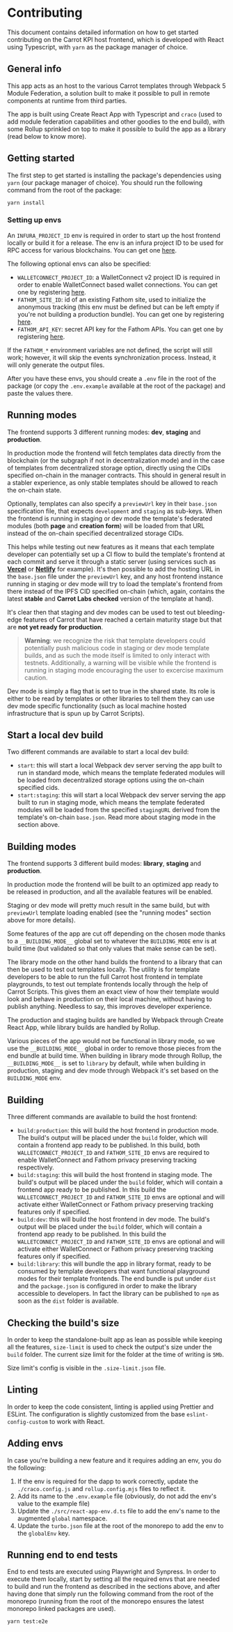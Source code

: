 # Contributing

This document contains detailed information on how to get started contributing
on the Carrot KPI host frontend, which is developed with React using Typescript,
with `yarn` as the package manager of choice.

## General info

This app acts as an host to the various Carrot templates through Webpack 5
Module Federation, a solution built to make it possible to pull in remote
components at runtime from third parties.

The app is built using Create React App with Typescript and `craco` (used to add
module federation capabilities and other goodies to the end build), with some
Rollup sprinkled on top to make it possible to build the app as a library (read
below to know more).

## Getting started

The first step to get started is installing the package's dependencies using
`yarn` (our package manager of choice). You should run the following command
from the root of the package:

```
yarn install
```

### Setting up envs

An `INFURA_PROJECT_ID` env is required in order to start up the host frontend
locally or build it for a release. The env is an infura project ID to be used
for RPC access for various blockchains. You can get one
[here](https://www.infura.io/).

The following optional envs can also be specified:

- `WALLETCONNECT_PROJECT_ID`: a WalletConnect v2 project ID is required in order
  to enable WalletConnect based wallet connections. You can get one by
  registering [here](https://cloud.walletconnect.com).
- `FATHOM_SITE_ID`: id of an existing Fathom site, used to initialize the
  anonymous tracking (this env must be defined but can be left empty if you're
  not building a production bundle). You can get one by registering
  [here](https://app.usefathom.com).
- `FATHOM_API_KEY`: secret API key for the Fathom APIs. You can get one by
  registering [here](https://app.usefathom.com).

If the `FATHOM_*` environment variables are not defined, the script will still
work; however, it will skip the events synchronization process. Instead, it will
only generate the output files.

After you have these envs, you should create a `.env` file in the root of the
package (or copy the `.env.example` available at the root of the package) and
paste the values there.

## Running modes

The frontend supports 3 different running modes: **dev**, **staging** and
**production**.

In production mode the frontend will fetch templates data directly from the
blockchain (or the subgraph if not in decentralization mode) and in the case of
templates from decentralized storage option, directly using the CIDs specified
on-chain in the manager contracts. This should in general result in a stabler
experience, as only stable templates should be allowed to reach the on-chain
state.

Optionally, templates can also specify a `previewUrl` key in their `base.json`
specification file, that expects `development` and `staging` as sub-keys. When
the frontend is running in staging or dev mode the template's federated modules
(both **page** and **creation form**) will be loaded from that URL instead of
the on-chain specified decentralized storage CIDs.

This helps while testing out new features as it means that each template
developer can potentially set up a CI flow to build the template's frontend at
each commit and serve it through a static server (using services such as
[**Vercel**](https://vercel.com/carrot-kpi) or
[**Netlify**](https://www.netlify.com/) for example). It's then possible to add
the hosting URL in the `base.json` file under the `previewUrl` key, and any host
frontend instance running in staging or dev mode will try to load the template's
frontend from there instead of the IPFS CID specified on-chain (which, again,
contains the latest **stable** and **Carrot Labs checked** version of the
template at hand).

It's clear then that staging and dev modes can be used to test out bleeding-edge
features of Carrot that have reached a certain maturity stage but that are **not
yet ready for production**.

> **Warning**: we recognize the risk that template developers could potentially
> push malicious code in staging or dev mode template builds, and as such the
> mode itself is limited to only interact with testnets. Additionally, a warning
> will be visible while the frontend is running in staging mode encouraging the
> user to excercise maximum caution.

Dev mode is simply a flag that is set to true in the shared state. Its role is
either to be read by templates or other libraries to tell them they can use dev
mode specific functionality (such as local machine hosted infrastructure that is
spun up by Carrot Scripts).

## Start a local dev build

Two different commands are available to start a local dev build:

- `start`: this will start a local Webpack dev server serving the app built to
  run in standard mode, which means the template federated modules will be
  loaded from decentralized storage options using the on-chain specified cids.
- `start:staging`: this will start a local Webpack dev server serving the app
  built to run in staging mode, which means the template federated modules will
  be loaded from the specified `stagingURL` derived from the template's on-chain
  `base.json`. Read more about staging mode in the section above.

## Building modes

The frontend supports 3 different build modes: **library**, **staging** and
**production**.

In production mode the frontend will be built to an optimized app ready to be
released in production, and all the available features will be enabled.

Staging or dev mode will pretty much result in the same build, but with
`previewUrl` template loading enabled (see the "running modes" section above for
more details).

Some features of the app are cut off depending on the chosen mode thanks to a
`__BUILDING_MODE__` global set to whatever the `BUILDING_MODE` env is at build
time (but validated so that only values that make sense can be set).

The library mode on the other hand builds the frontend to a library that can
then be used to test out templates locally. The utility is for template
developers to be able to run the full Carrot host frontend in template
playgrounds, to test out template frontends locally through the help of Carrot
Scripts. This gives them an exact view of how their template would look and
behave in production on their local machine, without having to publish anything.
Needless to say, this improves developer experience.

The production and staging builds are handled by Webpack through Create React
App, while library builds are handled by Rollup.

Various pieces of the app would not be functional in library mode, so we use the
`__BUILDING_MODE__` global in order to remove those pieces from the end bundle
at build time. When building in library mode through Rollup, the
`__BUILDING_MODE__` is set to `library` by default, while when building in
production, staging and dev mode through Webpack it's set based on the
`BUILDING_MODE` env.

## Building

Three different commands are available to build the host frontend:

- `build:production`: this will build the host frontend in production mode. The
  build's output will be placed under the `build` folder, which will contain a
  frontend app ready to be published. In this build, both
  `WALLETCONNECT_PROJECT_ID` and `FATHOM_SITE_ID` envs are required to enable
  WalletConnect and Fathom privacy preserving tracking respectively.
- `build:staging`: this will build the host frontend in staging mode. The
  build's output will be placed under the `build` folder, which will contain a
  frontend app ready to be published. In this build the
  `WALLETCONNECT_PROJECT_ID` and `FATHOM_SITE_ID` envs are optional and will
  activate either WalletConnect or Fathom privacy preserving tracking features
  only if specified.
- `build:dev`: this will build the host frontend in dev mode. The build's output
  will be placed under the `build` folder, which will contain a frontend app
  ready to be published. In this build the `WALLETCONNECT_PROJECT_ID` and
  `FATHOM_SITE_ID` envs are optional and will activate either WalletConnect or
  Fathom privacy preserving tracking features only if specified.
- `build:library`: this will bundle the app in library format, ready to be
  consumed by template developers that want functional playground modes for
  their template frontends. The end bundle is put under `dist` and the
  `package.json` is configured in order to make the library accessible to
  developers. In fact the library can be published to `npm` as soon as the
  `dist` folder is available.

## Checking the build's size

In order to keep the standalone-built app as lean as possible while keeping all
the features, `size-limit` is used to check the output's size under the `build`
folder. The current size limit for the folder at the time of writing is `5Mb`.

Size limit's config is visible in the `.size-limit.json` file.

## Linting

In order to keep the code consistent, linting is applied using Prettier and
ESLint. The configuration is slightly customized from the base
`eslint-config-custom` to work with React.

## Adding envs

In case you're building a new feature and it requires adding an env, you do the
following:

1. If the env is required for the dapp to work correctly, update the
   `./craco.config.js` and `rollup.config.mjs` files to reflect it.
2. Add its name to the `.env.example` file (obviously, do not add the env's
   value to the example file)
3. Update the `./src/react-app-env.d.ts` file to add the env's name to the
   augmented `global` namespace.
4. Update the `turbo.json` file at the root of the monorepo to add the env to
   the `globalEnv` key.

## Running end to end tests

End to end tests are executed using Playwright and Synpress. In order to execute
them locally, start by setting all the required envs that are needed to build
and run the frontend as described in the sections above, and after having done
that simply run the following command from the root of the monorepo (running
from the root of the monorepo ensures the latest monorepo linked packages are
used).

```
yarn test:e2e
```
